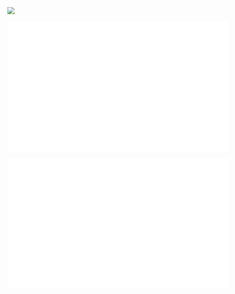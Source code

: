
<!--
Here are some ideas to get you started:

- 🔭 I’m currently working on ...
- 🌱 I’m currently learning ...
- 👯 I’m looking to collaborate on ...
- 🤔 I’m looking for help with ...
- 💬 Ask me about ...
- 📫 How to reach me: ...
- 😄 Pronouns: ...
- ⚡ Fun fact: ...
-->
![](https://komarev.com/ghpvc/?username=liveashish&label=PROFILE+VIEWS)

![](https://raw.githubusercontent.com/liveashish/my-github-stats/master/generated/overview.svg#gh-dark-mode-only)

![](https://raw.githubusercontent.com/MadhabaPatra/my-github-stats/master/generated/languages.svg#gh-dark-mode-only)

